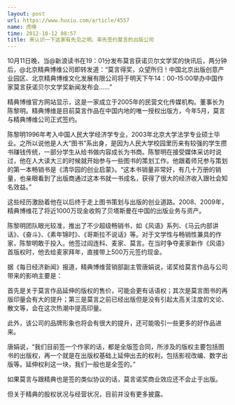 ```yaml
---
layout: post
url: https://www.huxiu.com/article/4557
name: 虎嗅
time: 2012-10-12 08:57
title: 来认识一下这家有先见之明、率先签约莫言的出版公司
---
```

10月11日晚，当@新浪读书在19：01分发布莫言获诺贝尔文学奖的快讯后，两分钟后，@北京精典博维公司即转发道：“莫言得奖，众望所归！中国北京出版创意产业园区、北京精典博维文化发展有限公司将于明天下午14：00-15:00举办中国作家莫言获诺贝尔文学奖新闻发布会……”

精典博维官方网站显示，这是一家成立于2005年的民营文化传媒机构。董事长为陈黎明。精典博维是目前莫言作品在中国内地的唯一授权出版方，今年5月，莫言与精典博维公司正式签约。

陈黎明1996年考入中国人民大学经济学专业，2003年北京大学法学专业硕士毕业。之所以说他是人大“图书”系出身，是因为人民大学校园里历来有较强的学生攒书赚钱传统，一部分学生从给书做内容成长为书商。陈黎明在接受媒体采访时说过，他在人大读大三的时候就开始参与一些图书的策划工作。他跟着师兄参与策划的第一本畅销书是《清华园的创业启蒙》。“这本书销量非常好，有几十万册的销量，也亲眼看到了出版商通过这本书就一书成名，获得了很大的经济收入跟社会知名效益。”

这些经历激励着他在以后终于走上图书策划与出版的创业道路。2008、2009年，精典博维花了将近1000万现金收购了贝塔斯曼在中国的出版业务与资产。

陈黎明团队眼光较准，推出了不少超级畅销书，如《风语》系列、《马云内部讲话》、《奋斗》、《素年锦时》、《哥斯拉不说话》等。对于文学性与畅销性兼具的作家，陈黎明敢于投入。他签过阎连科、麦家、莫言。在当时争夺麦家新作《风语》首版权时，他去给麦家拜年，直接带上500万元签约现金。

据《每日经济新闻》报道，精典博维营销部副主管唐娟说，诺奖给莫言作品与公司带来的影响主要是：

首先是关于莫言作品延伸的版权的售价，可能会更有话语权；其次是莫言图书的再版印量会有大的提升；第三是莫言之前已经出版但是没有引起太高关注度的文论、散文等，会在这次热潮中提高印量。

此外，该公司的品牌形象也将会有很大的提升，还可能吸引一些更多的好作品进来。

唐娟说，“我们目前签一个作家的话，都是全版签合同，所涉及的版权主要包括图书的出版权，再一个就是在出版权基础上延伸出去的权利，包括影视改编、数字出版等。延伸权利这一块，我们一般也是全签的。”

如果莫言与跟精典也是签的类似协议的话，莫言诺奖商业效应还不会止于出版。

但关于精典的股权状况与经营状况，目前并没有更多披露。

